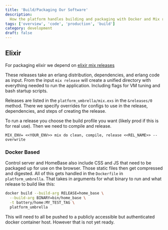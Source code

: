 ```yaml
---
title: 'Build/Packaging Our Software'
description:
  How the platform handles building and packaging with Docker and Mix releases.
tags: ['overview', 'code', 'production', 'build']
category: development
draft: false
---
```


## Elixir

For packaging elixir we depend on
[elixir mix releases](https://hexdocs.pm/mix/1.14/Mix.Tasks.Release.html)

These releases take an erlang distribution, dependencies, and erlang code as
input. From the input `mix release` will create a unified directory with
everything needed to run the application. Including flags for VM tuning and bash
startup scripts.

Releases are listed in the `platform_umbrella/mix.exs` in the `&releases/0`
method. There we specify overrides for configs to use in the release,
dependencies, and steps of creating the release.

To run a release you choose the build profile you want (likely prod if this is
for real use). Then we need to compile and release.

`MIX_ENV= <<YOUR_ENV>> mix do clean, compile, release <<REL_NAME>> --overwrite`

### Docker Based

Control server and HomeBase also include CSS and JS that need to be packaged up
for use on the browser. Those static files then get compressed and digested. All
of this gets handled in the `Dockerfile` in `platform_umbrella`. That takes in
arguments for what binary to run and what release to build like this:

```sh
docker build --build-arg RELEASE=home_base \
  --build-arg BINARY=bin/home_base \
  -t battery/home:MY_TEST_TAG \
  platform_umbrella
```

This will need to all be pushed to a publicly accessible but authenticated
docker container host. However that is not yet ready.
